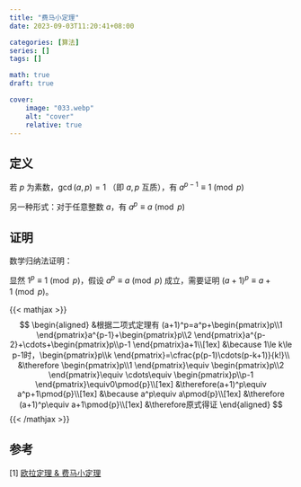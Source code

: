 ```yaml
---
title: "费马小定理"
date: 2023-09-03T11:20:41+08:00

categories: [算法]
series: []
tags: []

math: true
draft: true

cover:
    image: "033.webp"
    alt: "cover"
    relative: true
---
```


## 定义

若 $p$ 为素数，$\gcd (a,p)=1$ （即 $a,p$ 互质），有 $a^{p-1}\equiv1\pmod{p}$  

另一种形式：对于任意整数 $a$，有 $a^p\equiv a\pmod{p}$ 

## 证明

数学归纳法证明：

显然 $1^p\equiv 1\pmod{p}$，假设 $a^p\equiv a\pmod{p}$ 成立，需要证明 $(a+1)^p\equiv a+1\pmod{p}$。

{{< mathjax >}}
$$
\begin{aligned}
&根据二项式定理有
(a+1)^p=a^p+\begin{pmatrix}p\\1 \end{pmatrix}a^{p-1}+\begin{pmatrix}p\\2 \end{pmatrix}a^{p-2}+\cdots+\begin{pmatrix}p\\p-1 \end{pmatrix}a+1\\[1ex]
&\because 1\le k\le p-1时，\begin{pmatrix}p\\k \end{pmatrix}=\cfrac{p(p-1)\cdots(p-k+1)}{k!}\\
&\therefore \begin{pmatrix}p\\1 \end{pmatrix}\equiv \begin{pmatrix}p\\2 \end{pmatrix}\equiv \cdots\equiv \begin{pmatrix}p\\p-1 \end{pmatrix}\equiv0\pmod{p}\\[1ex]
&\therefore(a+1)^p\equiv a^p+1\pmod{p}\\[1ex]
&\because a^p\equiv a\pmod{p}\\[1ex]
&\therefore (a+1)^p\equiv a+1\pmod{p}\\[1ex]
&\therefore原式得证
\end{aligned}
$$
{{< /mathjax >}}

## 参考

[1] [欧拉定理 & 费马小定理](https://oi-wiki.org/math/number-theory/fermat/#%E8%B4%B9%E9%A9%AC%E5%B0%8F%E5%AE%9A%E7%90%86) 
